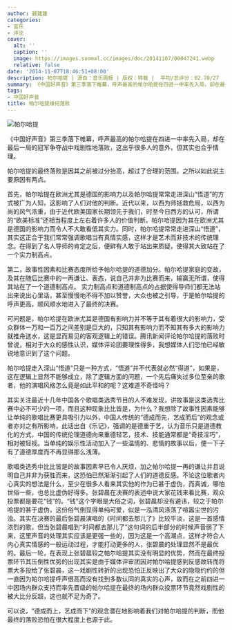 ```yaml
---
author: 聂建建
categories:
- 音乐
- 评论
cover:
  alt: ''
  caption: ''
  image: https://images.soomal.cc/images/doc/20141107/00047241.webp
  relative: false
date: '2014-11-07T18:46:51+08:00'
description: 帕尔哈提 | 源自：音乐周报 | 版权：转载 |  平均/总评分：02.70/27
summary: 《中国好声音》第三季落下帷幕，呼声最高的帕尔哈提在四进一中率先入局，却在最后一局的冠军争夺战中戏剧性地落败，这出乎很多人的意外，但其实也合乎情理。帕尔哈提的最终落败是因其之前被过分抬高，超过了合理的范围。之所以如此说主要原因有两点。
tags:
- 中国好声音
title: 帕尔哈提缘何落败
---
```


![帕尔哈提](https://images.soomal.cc/images/doc/20141107/00047241.webp)





《中国好声音》第三季落下帷幕，呼声最高的帕尔哈提在四进一中率先入局，却在最后一局的冠军争夺战中戏剧性地落败，这出乎很多人的意外，但其实也合乎情理。

帕尔哈提的最终落败是因其之前被过分抬高，超过了合理的范围。之所以如此说主要原因有两点。

首先，帕尔哈提在欧洲尤其是德国的影响力以及帕尔哈提常常走进深山“悟道”的方式被广为人知，这影响了人们对他的判断。近代以来，以西为师拯救危局，以西为尚的风气浓重，由于近代欧美国家长期领先于我们，时至今日西方的认可，所谓的“欧美标准”还相当程度上左右着许多人的价值判断。帕尔哈提因为其在欧洲尤其是德国的影响力而令人不大敢看低其实力。同时，帕尔哈提常常走进深山“悟道”，其实这正合于我们常常强调歌唱当有真情实感，这样才是艺术而非技术的传统理念。在得到了名人导师的肯定之后，便鲜有人敢于站出来质疑，使得其大致站在了一个实力制高点。

第二，故事性因素和比赛态度所给予帕尔哈提的道德加分。帕尔哈提家庭的变故，及其在随后比赛中的一再谦让、表态，说自己并非为比赛而来，输赢无所谓，使得其站在了一个道德制高点。
实力制高点和道德制高点的占据使得导师们都无法站出来说出心里话，甚至慢慢地不得不加以赞誉，大众也被之引导，于是帕尔哈提的呼声更高，顺风顺水地进入了最终的决赛。

可问题是，帕尔哈提在欧洲尤其是德国有影响力并不等于其有着很大的影响力，受众群体一万和一百万之间差别是巨大的，只知其有影响力而不知其有多大的影响力就推舟送水，这是显而易见的客观逻辑上的错误。腾讯新闻评论帕尔哈提的落败时曾说，相对于大众的感性认识，媒体评论团要理性得多，我想媒体人们恐怕已经敏锐地意识到了这个问题。

帕尔哈提走入深山“悟道”只是一种方式，“悟道”并不代表就必然“得道”，如果是，这在逻辑上显然不能够成立，除了逻辑方面的问题，一个先后痛失过多位至亲的歌者，他的演唱风格怎么竟是如此平和的呢？这难道不奇怪吗？

其实关注最近十几年中国各个歌唱类选秀节目的人不难发现，讲故事是这类选秀比赛中必不可少的一项，而且这种现象比比皆是，为什么？我想除了故事性因素能够让单纯的歌唱比赛更具吸引力以外，中国人传统的“德成而先，艺成而后”的观念或者亦对之有所影响，此话出自《乐记》，强调的是德重于艺，认为音乐只是道德教化的方式，中国的传统伦理道德向来重德轻艺，技术、技能通常都是“奇技淫巧”，相对被轻视。当单纯的娱乐性活动加入了一些温情的、悲情的故事以后，便一下子有了道德厚度而不再显得那么浅薄。

歌唱类选秀中比比皆是的故事因素早已令人厌烦，加之帕尔哈提一再的谦让并且说明自己并非为获胜而来，这恐怕已然渐渐引起了人们的道德反感。不论这位歌者内心真实的想法是什么，至少在很多人看来其实他的作为已甚于虚伪，而真诚，哪怕世俗一些，也总比虚伪好得多。张碧晨在决赛的表述中说大家花钱来看比赛，观众投票都是要花“钱”的。“钱”这个字眼是大俗之词，张碧晨却没有避讳，较之于帕尔哈提的甚于虚伪，这份俗气倒显得单纯可爱，似是一泓清风涤荡了喧嚣尘世的污浊。其实在决赛的最后张碧晨演唱的《时间都去那儿了》比较平淡，这是一首感情浓烈的歌，但当张碧晨唱到“时间都去那儿了”这句词的后半部分的时候声音弱了下来，这里声音的处理其实应该是更强一些的，因为这是一个高潮点，这样才符合人内心真实情感的一般运动过程，才能打动更多的人，张碧晨的处理显然不是最优的。最后一轮，在表现上张碧晨较之帕尔哈提其实没有明显的优势，然而在最终投票环节其压倒性优势的出现其实是由于媒体评审团因对帕尔哈提感到反感故转而将票大多投给了张碧晨，这一戏剧性转折的出现恐怕正反映出了大众的隐隐约约的但一直因为帕尔哈提呼声很高而没有找到多数认同的真实的心声，故而在之前四进一中因场内群众支持而率先晋级的帕尔哈提在最终的场内群众投票环节竟然戏剧性的被大比分反超，这也就不足为奇了。

可以说，“德成而上，艺成而下”的观念潜在地影响着我们对帕尔哈提的判断，而他最终的落败恐怕在很大程度上也源于此。